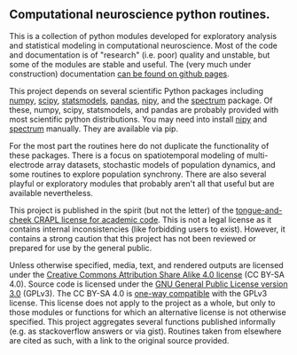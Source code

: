 ## Computational neuroscience python routines. 

This is a collection of python modules developed for exploratory analysis and statistical modeling in computational neuroscience. Most of the code and documentation is of "research" (i.e. poor) quality and unstable, but some of the modules are stable and useful. The (very much under construction) documentation [can be found on github pages](http://michaelerule.github.io/neurotools/_build/html/index.html).

This project depends on several scientific Python packages including [numpy](http://www.numpy.org/), [scipy](https://www.scipy.org/), [statsmodels](http://www.statsmodels.org/stable/index.html), [pandas](http://pandas.pydata.org/), [nipy](http://nipy.org/nitime/), and the [spectrum](https://pyspectrum.readthedocs.io/en/latest/install.html) package. Of these, numpy, scipy, statsmodels, and pandas are probably provided with most scientific python distributions. You may need into install [nipy](http://nipy.org/nitime/) and [spectrum](https://pyspectrum.readthedocs.io/en/latest/install.html) manually. They are available via pip.

For the most part the routines here do not duplicate the functionality of these packages. There is a focus on spatiotemporal modeling of multi-electrode array datasets, stochastic models of population dynamics, and some routines to explore population synchrony. There are also several playful or exploratory modules that probably aren't all that useful but are available nevertheless.

This project is published in the spirit (but not the letter) of the [tongue-and-cheek CRAPL license for academic code](http://matt.might.net/articles/crapl/CRAPL-LICENSE.txt). This is not a legal license as it contains internal inconsistencies (like forbidding users to exist). However, it contains a strong caution that this project has not been reviewed or prepared for use by the general public. 

Unless otherwise specified, media, text, and rendered outputs are licensed under the [Creative Commons Attribution Share Alike 4.0 license](https://choosealicense.com/licenses/cc-by-sa-4.0/) (CC BY-SA 4.0). Source code is licensed under the [GNU General Public License version 3.0](https://www.gnu.org/copyleft/gpl.html) (GPLv3). The CC BY-SA 4.0 is [one-way compatible](https://creativecommons.org/compatiblelicenses) with the GPLv3 license. 
This license does not apply to the project as a whole, but only to those modules or functions for which an alternative license is not otherwise specified. This project aggregates several functions published informally (e.g. as stackoverflow answers or via gist). Routines taken from elsewhere are cited as such, with a link to the original source provided.
